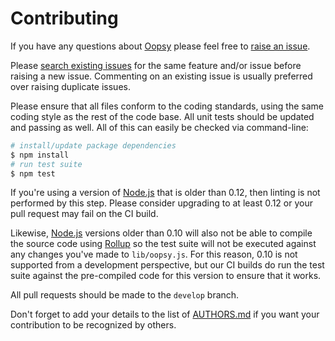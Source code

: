 # Contributing

If you have any questions about [Oopsy](https://github.com/Skelp/oopsy) please feel free to
[raise an issue](https://github.com/Skelp/oopsy/issues/new).

Please [search existing issues](https://github.com/Skelp/oopsy/issues) for the same feature and/or issue before raising
a new issue. Commenting on an existing issue is usually preferred over raising duplicate issues.

Please ensure that all files conform to the coding standards, using the same coding style as the rest of the code base.
All unit tests should be updated and passing as well. All of this can easily be checked via command-line:

``` bash
# install/update package dependencies
$ npm install
# run test suite
$ npm test
```

If you're using a version of [Node.js](https://nodejs.org) that is older than 0.12, then linting is not performed by
this step. Please consider upgrading to at least 0.12 or your pull request may fail on the CI build.

Likewise, [Node.js](https://nodejs.org) versions older than 0.10 will also not be able to compile the source code using
[Rollup](http://rollupjs.org) so the test suite will not be executed against any changes you've made to `lib/oopsy.js`.
For this reason, 0.10 is not supported from a development perspective, but our CI builds do run the test suite against
the pre-compiled code for this version to ensure that it works.

All pull requests should be made to the `develop` branch.

Don't forget to add your details to the list of
[AUTHORS.md](https://github.com/Skelp/oopsy/blob/master/AUTHORS.md) if you want your contribution to be recognized by
others.
